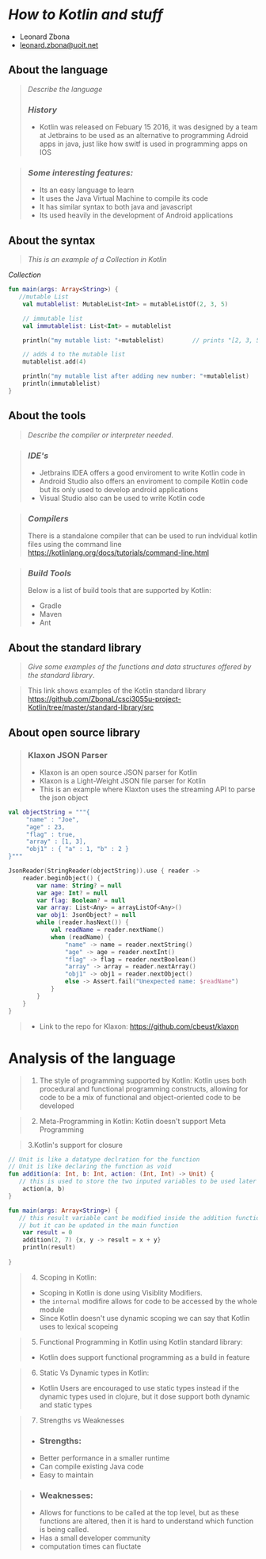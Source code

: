 # _How to Kotlin and stuff_

- Leonard Zbona
- leonard.zbona@uoit.net

## About the language

> _Describe the language_
>
> ### _History_
> - Kotlin was released on Febuary 15 2016, it was designed by a team at Jetbrains to be used as an alternative to programming Adroid apps in java, just like how switf is used in programming apps on IOS

>  ### _Some interesting features:_
> - Its an easy language to learn
> - It uses the Java Virtual Machine to compile its code
> - It has similar syntax to both java and javascript
> - Its used heavily in the development of Android applications

## About the syntax

> _This is an example of a Collection in Kotlin_

*Collection*

```kotlin
fun main(args: Array<String>) { 
   //mutable List
    val mutablelist: MutableList<Int> = mutableListOf(2, 3, 5)

    // immutable list
    val immutablelist: List<Int> = mutablelist

    println("my mutable list: "+mutablelist)        // prints "[2, 3, 5]"

    // adds 4 to the mutable list
    mutablelist.add(4)

    println("my mutable list after adding new number: "+mutablelist)        // prints "[2, 3, 5, 4]"
    println(immutablelist)
}
```

## About the tools

> _Describe the compiler or interpreter needed_.

> ### _IDE's_
> - Jetbrains IDEA offers a good enviroment to write Kotlin code in
> - Android Studio also offers an enviroment to compile Kotlin code but its only used to develop android applications
> - Visual Studio also can be used to write Kotlin code

> ### _Compilers_
> There is a standalone compiler that can be used to run indvidual kotlin files using the command line
> https://kotlinlang.org/docs/tutorials/command-line.html

> ### _Build Tools_
> Below is a list of build tools that are supported by Kotlin:
> - Gradle
> - Maven
> - Ant

## About the standard library

> _Give some examples of the functions and data structures
> offered by the standard library_.

> This link shows examples of the Kotlin standard library https://github.com/ZbonaL/csci3055u-project-Kotlin/tree/master/standard-library/src 

## About open source library

> ### Klaxon JSON Parser
> - Klaxon is an open source JSON parser for Kotlin
> - Klaxon is a Light-Weight JSON file parser for Kotlin
> - This is an example where Klaxton uses the streaming API to parse the json object
   ```kotlin
   val objectString = """{
        "name" : "Joe",
        "age" : 23,
        "flag" : true,
        "array" : [1, 3],
        "obj1" : { "a" : 1, "b" : 2 }
   }"""

   JsonReader(StringReader(objectString)).use { reader ->
       reader.beginObject() {
           var name: String? = null
           var age: Int? = null
           var flag: Boolean? = null
           var array: List<Any> = arrayListOf<Any>()
           var obj1: JsonObject? = null
           while (reader.hasNext()) {
               val readName = reader.nextName()
               when (readName) {
                   "name" -> name = reader.nextString()
                   "age" -> age = reader.nextInt()
                   "flag" -> flag = reader.nextBoolean()
                   "array" -> array = reader.nextArray()
                   "obj1" -> obj1 = reader.nextObject()
                   else -> Assert.fail("Unexpected name: $readName")
               }
           }
       }
   }
```
> - Link to the repo for Klaxon: https://github.com/cbeust/klaxon

# Analysis of the language

> 1. The style of programming supported by Kotlin: 
> Kotlin uses both procedural and functional programming constructs, allowing for code to be a mix of functional and object-oriented code to be developed

> 2. Meta-Programming in Kotlin:
> Kotlin doesn't support Meta Programming

> 3.Kotlin's support for closure
> 
```kotlin
// Unit is like a datatype declration for the function
// Unit is like declaring the function as void 
fun addition(a: Int, b: Int, action: (Int, Int) -> Unit) {
   // this is used to store the two inputed variables to be used later
    action(a, b)
}

fun main(args: Array<String>) {
   // this result variable cant be modified inside the addition function
   // but it can be updated in the main function 
    var result = 0
    addition(2, 7) {x, y -> result = x + y}
    println(result)
   
}
```
> 4. Scoping in Kotlin:
> - Scoping in Kotlin is done using Visiblity Modifiers.
> - the ```internal``` modifire allows for code to be accessed by the whole module
> - Since Kotlin doesn't use dynamic scoping we can say that Kotlin uses to lexical scopeing


> 5. Functional Programming in Kotlin using Kotlin standard library:
> - Kotlin does support functional programming as a build in feature

> 6. Static Vs Dynamic types in Kotlin:
> - Kotlin Users are encouraged to use static types instead if the dynamic types used in clojure, but it dose support both dynamic and static types

> 7. Strengths vs Weaknesses  
> - ### Strengths:
> - Better performance in a smaller runtime
> - Can compile existing Java code
> - Easy to maintain

> - ### Weaknesses:
> - Allows for functions to be called at the top level, but as these functions are altered, then it is hard to understand which function is being called.
> - Has a small developer community
> - computation times can fluctate
